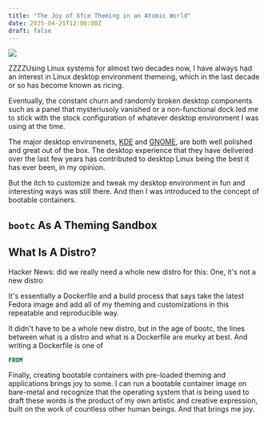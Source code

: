 ```yaml
---
title: "The Joy of Xfce Theming in an Atomic World"
date: 2025-04-21T12:00:00Z
draft: false
---
```


<a href="/images/glorpception.png"><img src="/images/glorpception.png" /></a>

ZZZZUsing Linux systems for almost two decades now, I have always had an interest in Linux desktop environment themeing, which in the last decade or so has become known as ricing. 

Eventually, the constant churn and randomly broken desktop components such as a panel that mysteriusoly vanished or a non-functional dock led me to stick with the stock configuration of whatever desktop environment I was using at the time.

The major desktop environenets, [KDE]() and [GNOME](), are both well polished and great out of the box. The desktop experience that they have delivered over the last few years has contributed to desktop Linux being the best it has ever been, in my opinion.

But the itch to customize and tweak my desktop environment in fun and interesting ways was still there. And then I was introduced to the concept of bootable containers.

## `bootc` As A Theming Sandbox

## What Is A Distro?

Hacker News: did we really need a whole new distro for this:
One, it's not a new distro

It's essentially a Dockerfile and a build process that says take the latest Fedora image and add all of my theming and customizations in this repeatable and reproducible way.

It didn't have to be a whole new distro, but in the age of bootc, the lines between what is a distro and what is a Dockerfile are murky at best. And writing a Dockerfile is one of 

```Dockerfile
FROM 

```

Finally, creating bootable containers with pre-loaded theming and applications brings joy to some. I can run a bootable container image on bare-metal and recognize that the operating system that is being used to draft these words is the product of my own artistic and creative expression, built on the work of countless other human beings. And that brings me joy.
